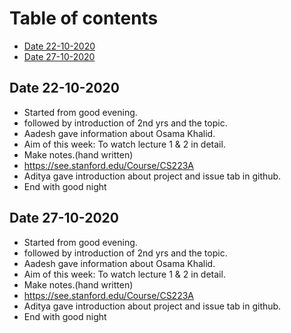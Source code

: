 # Table of contents
- [Date 22-10-2020](#date-22-10-2020)
- [Date 27-10-2020](#date-27-10-2020)

## Date 22-10-2020
* Started from good evening.
* followed by introduction of 2nd yrs and the topic. 
* Aadesh gave information about Osama Khalid.
* Aim of this week: To watch lecture 1 & 2 in detail.
* Make notes.(hand written)
* https://see.stanford.edu/Course/CS223A
* Aditya gave introduction about project and issue tab in github.
* End with good night

## Date 27-10-2020
* Started from good evening.
* followed by introduction of 2nd yrs and the topic. 
* Aadesh gave information about Osama Khalid.
* Aim of this week: To watch lecture 1 & 2 in detail.
* Make notes.(hand written)
* https://see.stanford.edu/Course/CS223A
* Aditya gave introduction about project and issue tab in github.
* End with good night
